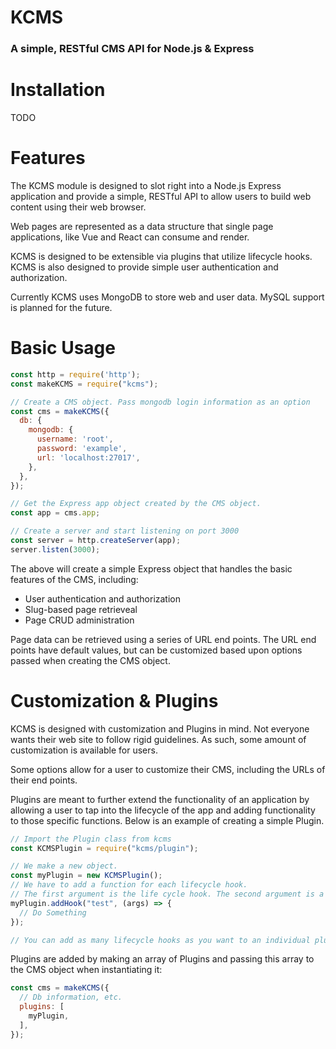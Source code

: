 # KCMS

### A simple, RESTful CMS API for Node.js & Express

# Installation

TODO

# Features

The KCMS module is designed to slot right into a Node.js Express application and provide a simple, RESTful API to allow users to build web content using their web browser.

Web pages are represented as a data structure that single page applications, like Vue and React can consume and render.

KCMS is designed to be extensible via plugins that utilize lifecycle hooks. KCMS is also designed to provide simple user authentication and authorization.

Currently KCMS uses MongoDB to store web and user data. MySQL support is planned for the future.

# Basic Usage

```js
const http = require('http');
const makeKCMS = require("kcms");

// Create a CMS object. Pass mongodb login information as an option
const cms = makeKCMS({
  db: {
    mongodb: {
      username: 'root',
      password: 'example',
      url: 'localhost:27017',
    },
  },
});

// Get the Express app object created by the CMS object.
const app = cms.app;

// Create a server and start listening on port 3000
const server = http.createServer(app);
server.listen(3000);
```

The above will create a simple Express object that handles the basic features of the CMS, including:

* User authentication and authorization
* Slug-based page retrieveal
* Page CRUD administration

Page data can be retrieved using a series of URL end points. The URL end points have default values, but can be customized based upon options passed when creating the CMS object.

# Customization & Plugins

KCMS is designed with customization and Plugins in mind. Not everyone wants their web site to follow rigid guidelines. As such, some amount of customization is available for users.

Some options allow for a user to customize their CMS, including the URLs of their end points.

Plugins are meant to further extend the functionality of an application by allowing a user to tap into the lifecycle of the app and adding functionality to those specific functions. Below is an example of creating a simple Plugin.

```js
// Import the Plugin class from kcms
const KCMSPlugin = require("kcms/plugin");

// We make a new object.
const myPlugin = new KCMSPlugin();
// We have to add a function for each lifecycle hook.
// The first argument is the life cycle hook. The second argument is a function that performs an action.
myPlugin.addHook("test", (args) => {
  // Do Something
});

// You can add as many lifecycle hooks as you want to an individual plugin
```

Plugins are added by making an array of Plugins and passing this array to the CMS object when instantiating it:

```js
const cms = makeKCMS({
  // Db information, etc.
  plugins: [
    myPlugin,
  ],
});
```